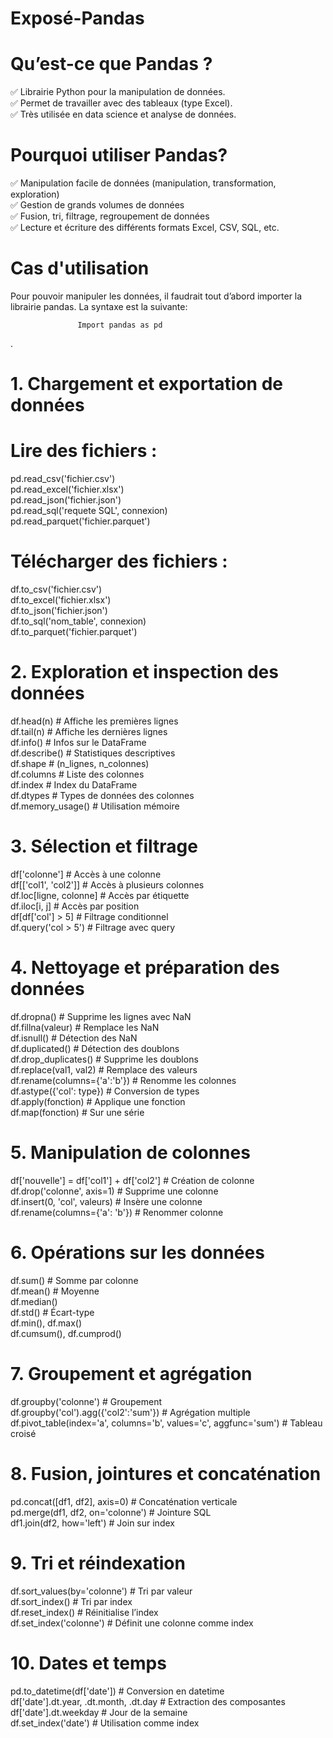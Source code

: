 # Exposé-Pandas
 # Qu’est-ce que Pandas ?

✅ Librairie Python pour la manipulation de données.<br>
✅ Permet de travailler avec des tableaux (type Excel).<br>
✅ Très utilisée en data science et analyse de données.<br>

# Pourquoi utiliser Pandas?

✅ Manipulation facile de données (manipulation, transformation, exploration)<br>
✅ Gestion de grands volumes de données<br>
✅ Fusion, tri, filtrage, regroupement de données<br>
✅ Lecture et écriture des différents formats Excel, CSV, SQL, etc.<br>

# Cas d'utilisation
Pour pouvoir manipuler les données, il faudrait tout d’abord importer la librairie pandas. La syntaxe est la suivante:

                   Import pandas as pd
.
# 1. Chargement et exportation de données

# Lire des fichiers :
pd.read_csv('fichier.csv')<br>
pd.read_excel('fichier.xlsx')<br>
pd.read_json('fichier.json')<br>
pd.read_sql('requete SQL', connexion)<br>
pd.read_parquet('fichier.parquet')<br>

# Télécharger des fichiers :

df.to_csv('fichier.csv')<br>
df.to_excel('fichier.xlsx')<br>
df.to_json('fichier.json')<br>
df.to_sql('nom_table', connexion)<br>
df.to_parquet('fichier.parquet')<br>

# 2. Exploration et inspection des données

df.head(n)               # Affiche les premières lignes<br>
df.tail(n)               # Affiche les dernières lignes<br>
df.info()                # Infos sur le DataFrame<br>
df.describe()            # Statistiques descriptives<br>
df.shape                 # (n_lignes, n_colonnes)<br>
df.columns               # Liste des colonnes<br>
df.index                 # Index du DataFrame<br>
df.dtypes                # Types de données des colonnes<br>
df.memory_usage()        # Utilisation mémoire<br>

# 3. Sélection et filtrage

df['colonne']            # Accès à une colonne<br>
df[['col1', 'col2']]     # Accès à plusieurs colonnes<br>
df.loc[ligne, colonne]   # Accès par étiquette<br>
df.iloc[i, j]            # Accès par position<br>
df[df['col'] > 5]        # Filtrage conditionnel<br>
df.query('col > 5')      # Filtrage avec query<br>

# 4. Nettoyage et préparation des données

df.dropna()                      # Supprime les lignes avec NaN<br>
df.fillna(valeur)               # Remplace les NaN<br>
df.isnull()                     # Détection des NaN<br>
df.duplicated()                 # Détection des doublons<br>
df.drop_duplicates()            # Supprime les doublons<br>
df.replace(val1, val2)          # Remplace des valeurs<br>
df.rename(columns={'a':'b'})    # Renomme les colonnes<br>
df.astype({'col': type})        # Conversion de types<br>
df.apply(fonction)              # Applique une fonction<br>
df.map(fonction)                # Sur une série<br>

# 5. Manipulation de colonnes

df['nouvelle'] = df['col1'] + df['col2']   # Création de colonne<br>
df.drop('colonne', axis=1)                 # Supprime une colonne<br>
df.insert(0, 'col', valeurs)               # Insère une colonne<br>
df.rename(columns={'a': 'b'})              # Renommer colonne<br>

# 6. Opérations sur les données

df.sum()                      # Somme par colonne <br>
df.mean()                     # Moyenne<br>
df.median()<br>
df.std()                      # Écart-type<br>
df.min(), df.max()<br>
df.cumsum(), df.cumprod()<br>

# 7. Groupement et agrégation

df.groupby('colonne')                      # Groupement<br>
df.groupby('col').agg({'col2':'sum'})      # Agrégation multiple<br>
df.pivot_table(index='a', columns='b', values='c', aggfunc='sum')  # Tableau croisé<br>

# 8. Fusion, jointures et concaténation

pd.concat([df1, df2], axis=0)              # Concaténation verticale<br>
pd.merge(df1, df2, on='colonne')           # Jointure SQL<br>
df1.join(df2, how='left')                  # Join sur index<br>

# 9. Tri et réindexation

df.sort_values(by='colonne')              # Tri par valeur<br>
df.sort_index()                           # Tri par index<br>
df.reset_index()                          # Réinitialise l’index<br>
df.set_index('colonne')                   # Définit une colonne comme index<br>

# 10. Dates et temps

pd.to_datetime(df['date'])               # Conversion en datetime<br>
df['date'].dt.year, .dt.month, .dt.day   # Extraction des composantes<br>
df['date'].dt.weekday                    # Jour de la semaine<br>
df.set_index('date')                     # Utilisation comme index<br>








